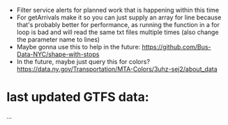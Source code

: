 - Filter service alerts for planned work that is happening within this time
- For getArrivals make it so you can just supply an array for line because that's probably better for performance, as running the function in a for loop is bad and will read the same txt files multiple times (also change the parameter name to lines)
- Maybe gonna use this to help in the future: https://github.com/Bus-Data-NYC/shape-with-stops
- In the future, maybe just query this for colors? https://data.ny.gov/Transportation/MTA-Colors/3uhz-sej2/about_data
# last updated GTFS data:
...